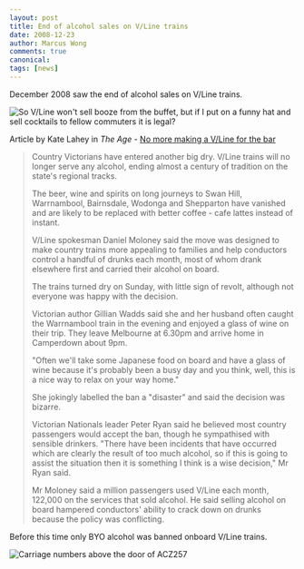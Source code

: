 ```yaml
---
layout: post
title: End of alcohol sales on V/Line trains
date: 2008-12-23
author: Marcus Wong
comments: true
canonical: 
tags: [news]
---
```


December 2008 saw the end of alcohol sales on V/Line trains.

<img src="http://railgallery.wongm.com/cache/vline-carriage-interiors/E101_3470_595.jpg?cached=1404711447" alt="So V/Line won't sell booze from the buffet, but if I put on a funny hat and sell cocktails to fellow commuters it is legal?" />

Article by Kate Lahey in *The Age* - [No more making a V/Line for the bar](https://www.smh.com.au/national/no-more-making-a-vline-for-the-bar-20081222-73nn.html)

> Country Victorians have entered another big dry. V/Line trains will no longer serve any alcohol, ending almost a century of tradition on the state's regional tracks.
> 
> The beer, wine and spirits on long journeys to Swan Hill, Warrnambool, Bairnsdale, Wodonga and Shepparton have vanished and are likely to be replaced with better coffee - cafe lattes instead of instant.
> 
> V/Line spokesman Daniel Moloney said the move was designed to make country trains more appealing to families and help conductors control a handful of drunks each month, most of whom drank elsewhere first and carried their alcohol on board.
> 
> The trains turned dry on Sunday, with little sign of revolt, although not everyone was happy with the decision.
> 
> Victorian author Gillian Wadds said she and her husband often caught the Warrnambool train in the evening and enjoyed a glass of wine on their trip. They leave Melbourne at 6.30pm and arrive home in Camperdown about 9pm.
> 
> "Often we'll take some Japanese food on board and have a glass of wine because it's probably been a busy day and you think, well, this is a nice way to relax on your way home."
> 
> She jokingly labelled the ban a "disaster" and said the decision was bizarre.
> 
> Victorian Nationals leader Peter Ryan said he believed most country passengers would accept the ban, though he sympathised with sensible drinkers. "There have been incidents that have occurred which are clearly the result of too much alcohol, so if this is going to assist the situation then it is something I think is a wise decision," Mr Ryan said.
> 
> Mr Moloney said a million passengers used V/Line each month, 122,000 on the services that sold alcohol. He said selling alcohol on board hampered conductors' ability to crack down on drunks because the policy was conflicting.

Before this time only BYO alcohol was banned onboard V/Line trains.

<img src="http://railgallery.wongm.com/cache/vline-carriage-interiors/170_7060_595.jpg?cached=1404841171" alt="Carriage numbers above the door of ACZ257" />